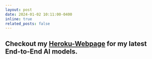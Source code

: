 ```yaml
---
layout: post
date: 2024-01-02 10:11:00-0400
inline: true
related_posts: false
---
```

## Checkout my [Heroku-Webpage](https://bostonhousingprice63-3c32a4fbcdfd.herokuapp.com/) for my latest End-to-End AI models.
